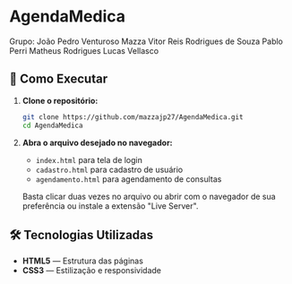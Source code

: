# AgendaMedica
Grupo:
João Pedro Venturoso Mazza
Vitor Reis Rodrigues de Souza
Pablo Perri
Matheus Rodrigues
Lucas Vellasco
## 🚀 Como Executar

1. **Clone o repositório:**
   ```bash
   git clone https://github.com/mazzajp27/AgendaMedica.git
   cd AgendaMedica
   ```

2. **Abra o arquivo desejado no navegador:**
   - `index.html` para tela de login
   - `cadastro.html` para cadastro de usuário
   - `agendamento.html` para agendamento de consultas

   Basta clicar duas vezes no arquivo ou abrir com o navegador de sua preferência ou instale a extensão "Live Server".

## 🛠️ Tecnologias Utilizadas

- **HTML5** — Estrutura das páginas
- **CSS3** — Estilização e responsividade
